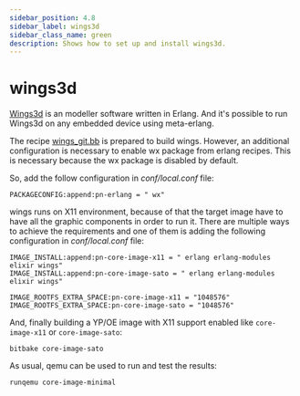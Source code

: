 ```yaml
---
sidebar_position: 4.8
sidebar_label: wings3d
sidebar_class_name: green
description: Shows how to set up and install wings3d.
---
```


# wings3d

[Wings3d](http://www.wings3d.com/) is an modeller software written in Erlang.
And it's possible to run Wings3d on any embedded device using meta-erlang.

The recipe
[wings_git.bb](https://github.com/meta-erlang/meta-erlang/blob/master/recipes-extended/wings/wings_git.bb)
is prepared to build wings. However, an additional configuration is necessary to
enable wx package from erlang recipes. This is necessary because the wx package
is disabled by default.

So, add the follow configuration in _conf/local.conf_ file:

```
PACKAGECONFIG:append:pn-erlang = " wx"
```

wings runs on X11 environment, because of that the target image have to have all
the graphic components in order to run it. There are multiple ways to achieve
the requirements and one of them is adding the following configuration in
_conf/local.conf_ file:

```
IMAGE_INSTALL:append:pn-core-image-x11 = " erlang erlang-modules elixir wings"
IMAGE_INSTALL:append:pn-core-image-sato = " erlang erlang-modules elixir wings"

IMAGE_ROOTFS_EXTRA_SPACE:pn-core-image-x11 = "1048576"
IMAGE_ROOTFS_EXTRA_SPACE:pn-core-image-sato = "1048576"
```

And, finally building a YP/OE image with X11 support enabled like
`core-image-x11` or `core-image-sato`:

```
bitbake core-image-sato
```

As usual, qemu can be used to run and test the results:

```bash
runqemu core-image-minimal
```
